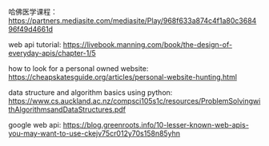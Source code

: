 哈佛医学课程：https://partners.mediasite.com/mediasite/Play/968f633a874c4f1a80c368496f49d4661d

web api tutorial: https://livebook.manning.com/book/the-design-of-everyday-apis/chapter-1/5

how to look for a personal owned website: https://cheapskatesguide.org/articles/personal-website-hunting.html

data structure and algorithm basics using python: https://www.cs.auckland.ac.nz/compsci105s1c/resources/ProblemSolvingwithAlgorithmsandDataStructures.pdf

google web api: https://blog.greenroots.info/10-lesser-known-web-apis-you-may-want-to-use-ckejv75cr012y70s158n85yhn

